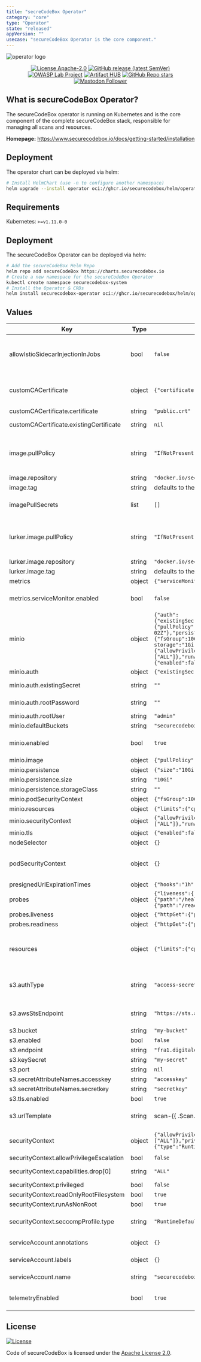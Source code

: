 ```yaml
---
title: "secreCodeBox Operator"
category: "core"
type: "Operator"
state: "released"
appVersion: ""
usecase: "secureCodeBox Operator is the core component."
---
```


![operator logo](https://www.securecodebox.io/img/Logo_Color.svg)

<!--
SPDX-FileCopyrightText: the secureCodeBox authors

SPDX-License-Identifier: Apache-2.0
-->
<!--
.: IMPORTANT! :.
--------------------------
This file is generated automatically with `helm-docs` based on the following template files:
- ./.helm-docs/templates.gotmpl (general template data for all charts)
- ./chart-folder/.helm-docs.gotmpl (chart specific template data)

Please be aware of that and apply your changes only within those template files instead of this file.
Otherwise your changes will be reverted/overwritten automatically due to the build process `./.github/workflows/helm-docs.yaml`
--------------------------
-->

<p align="center">
  <a href="https://opensource.org/licenses/Apache-2.0"><img alt="License Apache-2.0" src="https://img.shields.io/badge/License-Apache%202.0-blue.svg"/></a>
  <a href="https://github.com/secureCodeBox/secureCodeBox/releases/latest"><img alt="GitHub release (latest SemVer)" src="https://img.shields.io/github/v/release/secureCodeBox/secureCodeBox?sort=semver"/></a>
  <a href="https://owasp.org/www-project-securecodebox/"><img alt="OWASP Lab Project" src="https://img.shields.io/badge/OWASP-Lab%20Project-yellow"/></a>
  <a href="https://artifacthub.io/packages/search?repo=securecodebox"><img alt="Artifact HUB" src="https://img.shields.io/endpoint?url=https://artifacthub.io/badge/repository/securecodebox"/></a>
  <a href="https://github.com/secureCodeBox/secureCodeBox/"><img alt="GitHub Repo stars" src="https://img.shields.io/github/stars/secureCodeBox/secureCodeBox?logo=GitHub"/></a>
  <a href="https://infosec.exchange/@secureCodeBox"><img alt="Mastodon Follower" src="https://img.shields.io/mastodon/follow/111902499714281911?domain=https%3A%2F%2Finfosec.exchange%2F"/></a>
</p>

## What is secureCodeBox Operator?
The secureCodeBox operator is running on Kubernetes and is the core component of the complete secureCodeBox stack, responsible for managing all scans and resources.

**Homepage:** <https://www.securecodebox.io/docs/getting-started/installation>

## Deployment
The operator chart can be deployed via helm:

```bash
# Install HelmChart (use -n to configure another namespace)
helm upgrade --install operator oci://ghcr.io/securecodebox/helm/operator
```

## Requirements

Kubernetes: `>=v1.11.0-0`

## Deployment

The secureCodeBox Operator can be deployed via helm:

```bash
# Add the secureCodeBox Helm Repo
helm repo add secureCodeBox https://charts.securecodebox.io
# Create a new namespace for the secureCodeBox Operator
kubectl create namespace securecodebox-system
# Install the Operator & CRDs
helm install securecodebox-operator oci://ghcr.io/securecodebox/helm/operator
```

## Values

| Key | Type | Default | Description |
|-----|------|---------|-------------|
| allowIstioSidecarInjectionInJobs | bool | `false` | Sets the value of the istio sidecar annotation ("sidecar.istio.io/inject") for jobs started by the operator (scans, parser and hooks). defaults to false to prevent jobs hanging indefinitely due to the sidecar never terminating. If you aren't using istio this setting/annotation has no effect. |
| customCACertificate | object | `{"certificate":"public.crt","existingCertificate":null}` | Setup for Custom CA certificates. These are automatically mounted into every secureCodeBox component (lurker, parser & hooks). Requires that every namespace has a configmap with the CA certificate(s) |
| customCACertificate.certificate | string | `"public.crt"` | key in the configmap holding the certificate(s) |
| customCACertificate.existingCertificate | string | `nil` | name of the configMap holding the ca certificate(s), needs to be the same across all namespaces |
| image.pullPolicy | string | `"IfNotPresent"` | Image pull policy. One of Always, Never, IfNotPresent. Defaults to Always if :latest tag is specified, or IfNotPresent otherwise. More info: https://kubernetes.io/docs/concepts/containers/images#updating-images |
| image.repository | string | `"docker.io/securecodebox/operator"` | The operator image repository |
| image.tag | string | defaults to the charts version | Parser image tag |
| imagePullSecrets | list | `[]` | Define imagePullSecrets when a private registry is used (see: https://kubernetes.io/docs/tasks/configure-pod-container/pull-image-private-registry/) |
| lurker.image.pullPolicy | string | `"IfNotPresent"` | Image pull policy. One of Always, Never, IfNotPresent. Defaults to Always if :latest tag is specified, or IfNotPresent otherwise. More info: https://kubernetes.io/docs/concepts/containers/images#updating-images |
| lurker.image.repository | string | `"docker.io/securecodebox/lurker"` | The operator image repository |
| lurker.image.tag | string | defaults to the charts version | Parser image tag |
| metrics | object | `{"serviceMonitor":{"enabled":false}}` | Configuration for the metrics the operator exports |
| metrics.serviceMonitor.enabled | bool | `false` | Creates a prometheus operator ServiceMonitor rule to automatically scrape the operators metrics: https://github.com/prometheus-operator/prometheus-operator |
| minio | object | `{"auth":{"existingSecret":"","rootPassword":"","rootUser":"admin"},"defaultBuckets":"securecodebox","enabled":true,"image":{"pullPolicy":"IfNotPresent","repository":"docker.io/minio/minio","tag":"RELEASE.2025-07-23T15-54-02Z"},"persistence":{"size":"10Gi","storageClass":""},"podSecurityContext":{"fsGroup":1000,"runAsGroup":1000,"runAsUser":1000},"resources":{"limits":{"cpu":"500m","ephemeral-storage":"1Gi","memory":"512Mi"},"requests":{"cpu":"100m","memory":"256Mi"}},"securityContext":{"allowPrivilegeEscalation":false,"capabilities":{"drop":["ALL"]},"runAsGroup":1000,"runAsNonRoot":true,"runAsUser":1000,"seccompProfile":{"type":"RuntimeDefault"}},"tls":{"enabled":false}}` | Minio configuration for direct deployment |
| minio.auth | object | `{"existingSecret":"","rootPassword":"","rootUser":"admin"}` | Authentication configuration |
| minio.auth.existingSecret | string | `""` | Name of existing secret containing minio credentials (if set, auth.rootUser and auth.rootPassword are ignored) |
| minio.auth.rootPassword | string | `""` | Root password for minio (leave empty to generate a secure random password) |
| minio.auth.rootUser | string | `"admin"` | Root user for minio |
| minio.defaultBuckets | string | `"securecodebox"` | Default buckets to create on startup |
| minio.enabled | bool | `true` | Enable this to use minio as storage backend instead of a cloud bucket provider like AWS S3, Google Cloud Storage, DigitalOcean Spaces etc. |
| minio.image | object | `{"pullPolicy":"IfNotPresent","repository":"docker.io/minio/minio","tag":"RELEASE.2025-07-23T15-54-02Z"}` | Minio image configuration |
| minio.persistence | object | `{"size":"10Gi","storageClass":""}` | Persistence configuration |
| minio.persistence.size | string | `"10Gi"` | Size of the persistent volume |
| minio.persistence.storageClass | string | `""` | Storage class for minio data persistence |
| minio.podSecurityContext | object | `{"fsGroup":1000,"runAsGroup":1000,"runAsUser":1000}` | Pod security context for minio |
| minio.resources | object | `{"limits":{"cpu":"500m","ephemeral-storage":"1Gi","memory":"512Mi"},"requests":{"cpu":"100m","memory":"256Mi"}}` | Resource limits and requests for minio |
| minio.securityContext | object | `{"allowPrivilegeEscalation":false,"capabilities":{"drop":["ALL"]},"runAsGroup":1000,"runAsNonRoot":true,"runAsUser":1000,"seccompProfile":{"type":"RuntimeDefault"}}` | Container security context for minio |
| minio.tls | object | `{"enabled":false}` | TLS configuration (currently not implemented) |
| nodeSelector | object | `{}` |  |
| podSecurityContext | object | `{}` | Sets the securityContext on the operators pod level. See: https://kubernetes.io/docs/tasks/configure-pod-container/security-context/#set-the-security-context-for-a-container |
| presignedUrlExpirationTimes | object | `{"hooks":"1h","parsers":"1h","scanners":"12h"}` | Duration how long presigned urls are valid |
| probes | object | `{"liveness":{"httpGet":{"path":"/healthz","port":"healthchecks"},"initialDelaySeconds":15,"periodSeconds":20},"readiness":{"httpGet":{"path":"/readyz","port":"healthchecks"},"initialDelaySeconds":5,"periodSeconds":10}}` | Health and liveness probe configuration for the controller manager |
| probes.liveness | object | `{"httpGet":{"path":"/healthz","port":"healthchecks"},"initialDelaySeconds":15,"periodSeconds":20}` | Liveness probe configuration |
| probes.readiness | object | `{"httpGet":{"path":"/readyz","port":"healthchecks"},"initialDelaySeconds":5,"periodSeconds":10}` | Readiness probe configuration   |
| resources | object | `{"limits":{"cpu":"100m","memory":"30Mi"},"requests":{"cpu":"100m","memory":"20Mi"}}` | CPU/memory resource requests/limits (see: https://kubernetes.io/docs/tasks/configure-pod-container/assign-memory-resource/, https://kubernetes.io/docs/tasks/configure-pod-container/assign-cpu-resource/) |
| s3.authType | string | `"access-secret-key"` | Authentication method. Supports access-secret-key (used by most s3 endpoint) and aws-irsa (Used by AWS EKS IAM Role to Kubenetes Service Account Binding. Support for AWS IRSA is considered experimental in the secureCodeBox) |
| s3.awsStsEndpoint | string | `"https://sts.amazonaws.com"` | STS Endpoint used in AWS IRSA Authentication. Change this to the sts endpoint of your aws region. Only used when s3.authType is set to "aws-irsa" |
| s3.bucket | string | `"my-bucket"` |  |
| s3.enabled | bool | `false` |  |
| s3.endpoint | string | `"fra1.digitaloceanspaces.com"` |  |
| s3.keySecret | string | `"my-secret"` |  |
| s3.port | string | `nil` |  |
| s3.secretAttributeNames.accesskey | string | `"accesskey"` |  |
| s3.secretAttributeNames.secretkey | string | `"secretkey"` |  |
| s3.tls.enabled | bool | `true` |  |
| s3.urlTemplate | string | scan-{{ .Scan.UID }}/{{ .Filename }} | Go Template that generates the path used to store raw result file and findings.json file in the s3 bucket. Can be used to store the files in a subfolder of the s3 bucket |
| securityContext | object | `{"allowPrivilegeEscalation":false,"capabilities":{"drop":["ALL"]},"privileged":false,"readOnlyRootFilesystem":true,"runAsNonRoot":true,"seccompProfile":{"type":"RuntimeDefault"}}` | Sets the securityContext on the operators container level. See: https://kubernetes.io/docs/tasks/configure-pod-container/security-context/#set-the-security-context-for-a-pod |
| securityContext.allowPrivilegeEscalation | bool | `false` | Ensure that users privileges cannot be escalated |
| securityContext.capabilities.drop[0] | string | `"ALL"` | This drops all linux privileges from the operator container. They are not required |
| securityContext.privileged | bool | `false` | Ensures that the operator container is not run in privileged mode |
| securityContext.readOnlyRootFilesystem | bool | `true` | Prevents write access to the containers file system |
| securityContext.runAsNonRoot | bool | `true` | Enforces that the Operator image is run as a non root user |
| securityContext.seccompProfile.type | string | `"RuntimeDefault"` | one of RuntimeDefault, Unconfined, Localhost To disable seccompProfile, set to Unconfined. See: https://kubernetes.io/docs/tutorials/security/seccomp/ |
| serviceAccount.annotations | object | `{}` | Annotations of the serviceAccount the operator uses to talk to the k8s api |
| serviceAccount.labels | object | `{}` | Labels of the serviceAccount the operator uses to talk to the k8s api |
| serviceAccount.name | string | `"securecodebox-operator"` | Name of the serviceAccount the operator uses to talk to the k8s api |
| telemetryEnabled | bool | `true` | The Operator sends anonymous telemetry data, to give the team an overview how much the secureCodeBox is used. Find out more at https://www.securecodebox.io/telemetry |

## License
[![License](https://img.shields.io/badge/License-Apache%202.0-blue.svg)](https://opensource.org/licenses/Apache-2.0)

Code of secureCodeBox is licensed under the [Apache License 2.0][scb-license].

[scb-owasp]:    https://www.owasp.org/index.php/OWASP_secureCodeBox
[scb-docs]:     https://www.securecodebox.io/
[scb-site]:     https://www.securecodebox.io/
[scb-github]:   https://github.com/secureCodeBox/
[scb-mastodon]: https://infosec.exchange/@secureCodeBox
[scb-slack]:    https://owasp.org/slack/invite
[scb-license]:  https://github.com/secureCodeBox/secureCodeBox/blob/master/LICENSE

